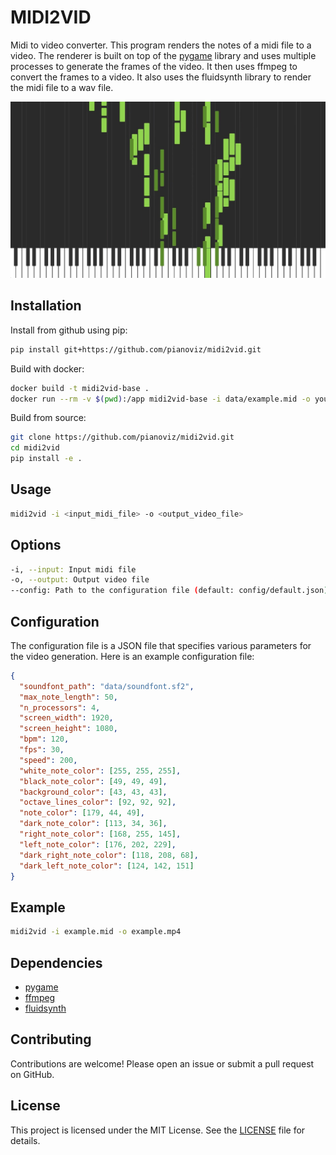 # MIDI2VID

Midi to video converter. This program renders the notes of a midi file to a
video. The renderer is built on top of the [pygame](https://www.pygame.org/)
library and uses multiple processes to generate the frames of the video. It then
uses ffmpeg to convert the frames to a video. It also uses the fluidsynth
library to render the midi file to a wav file.

![Example](/assets/midi2vid.jpg)

## Installation
Install from github using pip:
```bash
pip install git+https://github.com/pianoviz/midi2vid.git
```

Build with docker:
```bash
docker build -t midi2vid-base .
docker run --rm -v $(pwd):/app midi2vid-base -i data/example.mid -o your_output.mp4
```

Build from source:
```bash
git clone https://github.com/pianoviz/midi2vid.git
cd midi2vid
pip install -e .
```

## Usage
```bash
midi2vid -i <input_midi_file> -o <output_video_file>
```

## Options
```bash
-i, --input: Input midi file
-o, --output: Output video file
--config: Path to the configuration file (default: config/default.json)
```

## Configuration

The configuration file is a JSON file that specifies various parameters for the
video generation. Here is an example configuration file:

```json
{
  "soundfont_path": "data/soundfont.sf2",
  "max_note_length": 50,
  "n_processors": 4,
  "screen_width": 1920,
  "screen_height": 1080,
  "bpm": 120,
  "fps": 30,
  "speed": 200,
  "white_note_color": [255, 255, 255],
  "black_note_color": [49, 49, 49],
  "background_color": [43, 43, 43],
  "octave_lines_color": [92, 92, 92],
  "note_color": [179, 44, 49],
  "dark_note_color": [113, 34, 36],
  "right_note_color": [168, 255, 145],
  "left_note_color": [176, 202, 229],
  "dark_right_note_color": [118, 208, 68],
  "dark_left_note_color": [124, 142, 151]
}
```

## Example
```bash
midi2vid -i example.mid -o example.mp4
```

## Dependencies
- [pygame](https://www.pygame.org/)
- [ffmpeg](https://ffmpeg.org/)
- [fluidsynth]()

## Contributing

Contributions are welcome! Please open an issue or submit a pull request on
GitHub.

## License

This project is licensed under the MIT License. See the [LICENSE](LICENSE) file
for details.

